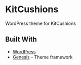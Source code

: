 # KitCushions

WordPress theme for KitCushions

## Built With

* [WordPress](https://wordpress.org/)
* [Genesis](https://www.studiopress.com/) - Theme framework
